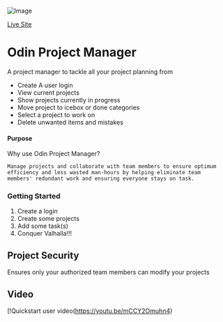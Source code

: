 ![Image](https://github.com/bestcodyever/projectManagerCli/blob/master/pictures/OPM%20Screen%20Shot.png)

[Live Site](https://ck-project-manager.firebaseapp.com/)

# Odin Project Manager
A project manager to tackle all your project planning from
- Create A user login
- View current projects
- Show projects currently in progress
- Move project to icebox or done categories
- Select a project to work on
- Delete unwanted items and mistakes

#### Purpose
Why use Odin Project Manager?

```Manage projects and collaborate with team members to ensure optimum efficiency and less wasted man-hours by helping eliminate team members' redundant work and ensuring everyone stays on task.```

### Getting Started
1. Create a login
2. Create some projects
3. Add some task(s)
4. Conquer Valhalla!!!

## Project Security
Ensures only your authorized team members can modify your projects


## Video

[!Quickstart user video(https://youtu.be/mCCY2Omuhn4)
